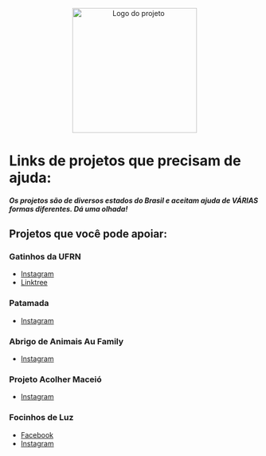 <p align="center">
  <a href="https://dogflix.nathalia-b.vercel.app/">
  <img alt="Logo do projeto" width="250x" src="https://user-images.githubusercontent.com/53409186/89138972-b66e5380-d513-11ea-9a36-57c819eb3c19.png">
    </a>
</p>

# Links de projetos que precisam de ajuda:
##### Os projetos são de diversos estados do Brasil e aceitam ajuda de VÁRIAS formas diferentes. Dá uma olhada!
## Projetos que você pode apoiar:

### Gatinhos da UFRN
* [Instagram](https://www.instagram.com/gatinhosdaufrn/)
* [Linktree](https://linktr.ee/gatinhosdaufrn)

### Patamada
* [Instagram](http://www.instagram.com/patamadaong)

### Abrigo de Animais Au Family 
* [Instagram](https://www.instagram.com/aufamilyabrigo/) 

### Projeto Acolher Maceió

* [Instagram](https://www.instagram.com/projetoacolher/) 

### Focinhos de Luz

* [Facebook](https://facebook.com/focinhosdeluz/)
* [Instagram](https://www.instagram.com/focinhosdeluz/)

